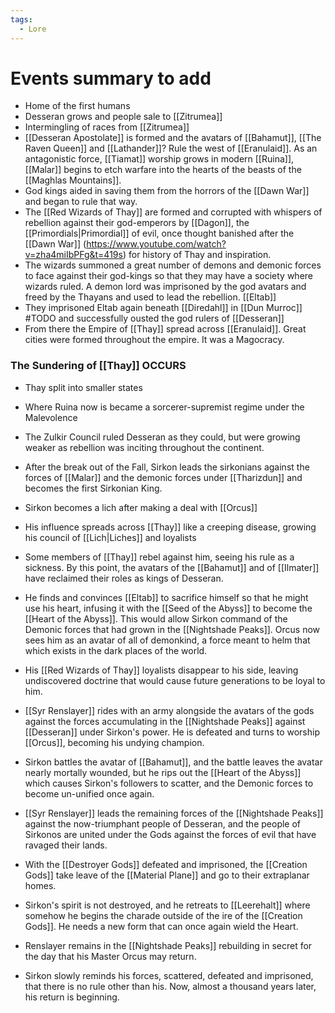 ```yaml
---
tags:
  - Lore
---
```

# Events summary to add

- Home of the first humans
- Desseran grows and people sale to [[Zitrumea]]
- Intermingling of races from [[Zitrumea]]
- [[Desseran Apostolate]] is formed and the avatars of [[Bahamut]], [[The Raven Queen]] and [[Lathander]]? Rule the west of [[Eranulaid]]. As an antagonistic force, [[Tiamat]] worship grows in modern [[Ruina]], [[Malar]] begins to etch warfare into the hearts of the beasts of the [[Maghlas Mountains]].
- God kings aided in saving them from the horrors of the [[Dawn War]] and began to rule that way.
- The [[Red Wizards of Thay]] are formed and corrupted with whispers of rebellion against their god-emperors by [[Dagon]], the [[Primordials|Primordial]] of evil, once thought banished after the [[Dawn War]] (https://www.youtube.com/watch?v=zha4miIbPFg&t=419s) for history of Thay and inspiration.
- The wizards summoned a great number of demons and demonic forces to face against their god-kings so that they may have a society where wizards ruled. A demon lord was imprisoned by the god avatars and freed by the Thayans and used to lead the rebellion. [[Eltab]]
- They imprisoned Eltab again beneath [[Diredahl]] in [[Dun Murroc]] #TODO and successfully ousted the god rulers of [[Desseran]]
- From there the Empire of [[Thay]] spread across [[Eranulaid]]. Great cities were formed throughout the empire. It was a Magocracy.

### The Sundering of [[Thay]] OCCURS

- Thay split into smaller states
- Where Ruina now is became a sorcerer-supremist regime under the Malevolence
- The Zulkir Council ruled Desseran as they could, but were growing weaker as rebellion was inciting throughout the continent.

- After the break out of the Fall, Sirkon leads the sirkonians against the forces of [[Malar]] and the demonic forces under [[Tharizdun]] and becomes the first Sirkonian King.
- Sirkon becomes a lich after making a deal with [[Orcus]]
- His influence spreads across [[Thay]] like a creeping disease, growing his council of [[Lich|Liches]] and loyalists
- Some members of [[Thay]] rebel against him, seeing his rule as a sickness. By this point, the avatars of the [[Bahamut]] and of [[Ilmater]] have reclaimed their roles as kings of Desseran.
- He finds and convinces [[Eltab]] to sacrifice himself so that he might use his heart, infusing it with the [[Seed of the Abyss]] to become the [[Heart of the Abyss]]. This would allow Sirkon command of the Demonic forces that had grown in the [[Nightshade Peaks]]. Orcus now sees him as an avatar of all of demonkind, a force meant to helm that which exists in the dark places of the world.
- His [[Red Wizards of Thay]] loyalists disappear to his side, leaving undiscovered doctrine that would cause future generations to be loyal to him.
- [[Syr Renslayer]] rides with an army alongside the avatars of the gods against the forces accumulating in the [[Nightshade Peaks]] against [[Desseran]] under Sirkon's power. He is defeated and turns to worship [[Orcus]], becoming his undying champion.
- Sirkon battles the avatar of [[Bahamut]], and the battle leaves the avatar nearly mortally wounded, but he rips out the [[Heart of the Abyss]] which causes Sirkon's followers to scatter, and the Demonic forces to become un-unified once again.
- [[Syr Renslayer]] leads the remaining forces of the [[Nightshade Peaks]] against the now-triumphant people of Desseran, and the people of Sirkonos are united under the Gods against the forces of evil that have ravaged their lands.
- With the [[Destroyer Gods]] defeated and imprisoned, the [[Creation Gods]] take leave of the [[Material Plane]] and go to their extraplanar homes.
- Sirkon's spirit is not destroyed, and he retreats to [[Leerehalt]] where somehow he begins the charade outside of the ire of the [[Creation Gods]]. He needs a new form that can once again wield the Heart.
- Renslayer remains in the [[Nightshade Peaks]] rebuilding in secret for the day that his Master Orcus may return. 
- Sirkon slowly reminds his forces, scattered, defeated and imprisoned, that there is no rule other than his. Now, almost a thousand years later, his return is beginning.

